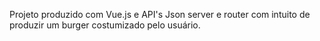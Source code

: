 Projeto produzido com Vue.js e API's Json server e router com intuito de produzir um burger costumizado pelo usuário.

